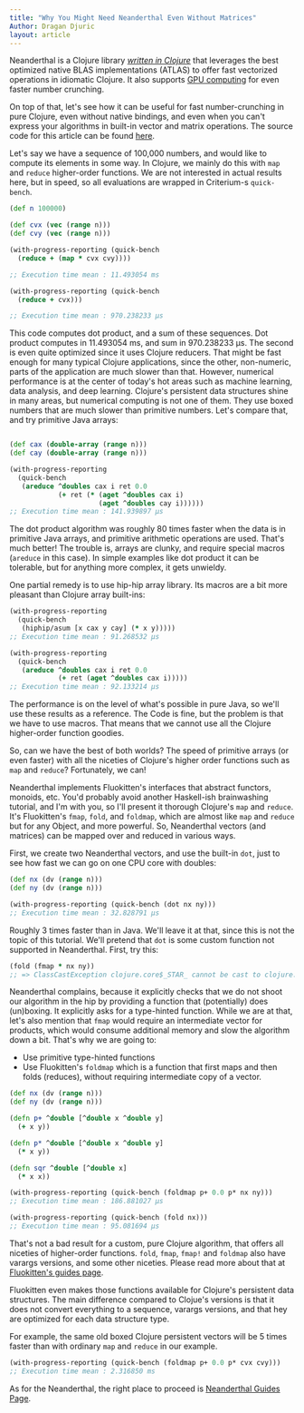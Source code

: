 ```yaml
---
title: "Why You Might Need Neanderthal Even Without Matrices"
Author: Dragan Djuric
layout: article
---
```


Neanderthal is a Clojure library *[written in Clojure](https://github.com/uncomplicate/neanderthal/tree/master/src/clojure/uncomplicate/neanderthal)* that leverages the best optimized native BLAS implementations (ATLAS) to offer fast vectorized operations in idiomatic Clojure. It also supports [GPU computing](articles/tutorial_opencl.html) for even faster number crunching.

On top of that, let's see how it can be useful for fast number-crunching in pure Clojure, even without native bindings, and even when you can't express your algorithms in built-in vector and matrix operations. The source code for this article can be found [here](https://github.com/uncomplicate/neanderthal/blob/master/examples/benchmarks/src/benchmarks/map_reduce.clj).

Let's say we have a sequence of 100,000 numbers, and would like to compute its elements in some way. In Clojure, we mainly do this with `map` and `reduce` higher-order functions. We are not interested in actual results here, but in speed, so all evaluations are wrapped in Criterium-s `quick-bench`.

``` clojure
(def n 100000)

(def cvx (vec (range n)))
(def cvy (vec (range n)))

(with-progress-reporting (quick-bench
  (reduce + (map * cvx cvy))))

;; Execution time mean : 11.493054 ms

(with-progress-reporting (quick-bench
  (reduce + cvx)))

;; Execution time mean : 970.238233 µs
```

This code computes dot product, and a sum of these sequences. Dot product computes in 11.493054 ms, and sum in 970.238233 µs. The second is even quite optimized since it uses Clojure reducers. That might be fast enough for many typical Clojure applications, since the other, non-numeric, parts of the application are much slower than that. However, numerical performance is at the center of today's hot areas such as  machine learning, data analysis, and deep learning. Clojure's persistent data structures shine in many areas, but numerical computing is not one of them. They use boxed numbers that are much slower than primitive numbers. Let's compare that, and try primitive Java arrays:

``` clojure

(def cax (double-array (range n)))
(def cay (double-array (range n)))

(with-progress-reporting
  (quick-bench
   (areduce ^doubles cax i ret 0.0
            (+ ret (* (aget ^doubles cax i)
                      (aget ^doubles cay i))))))
;; Execution time mean : 141.939897 µs

```

The dot product algorithm was roughly 80 times faster when the data is in primitive Java arrays, and primitive arithmetic operations are used. That's much better! The trouble is, arrays are clunky, and require special macros (`areduce` in this case). In simple examples like dot product it can be tolerable, but for anything more complex, it gets unwieldy.

One partial remedy is to use hip-hip array library. Its macros are a bit more pleasant than Clojure array built-ins:

``` clojure
(with-progress-reporting
  (quick-bench
   (hiphip/asum [x cax y cay] (* x y)))))
;; Execution time mean : 91.268532 µs

(with-progress-reporting
  (quick-bench
   (areduce ^doubles cax i ret 0.0
            (+ ret (aget ^doubles cax i)))))
;; Execution time mean : 92.133214 µs

```

The performance is on the level of what's possible in pure Java, so we'll use these results as a reference. The Code is fine, but the problem is that we have to use macros. That means that we cannot use all the Clojure higher-order function goodies.

So, can we have the best of both worlds? The speed of primitive arrays (or even faster) with all the niceties of Clojure's higher order functions such as `map` and `reduce`? Fortunately, we can!

Neanderthal implements Fluokitten's interfaces that abstract functors, monoids, etc. You'd probably avoid another Haskell-ish brainwashing tutorial, and I'm with you, so I'll present it thorough Clojure's `map` and `reduce`. It's Fluokitten's `fmap`, `fold`, and `foldmap`,  which are almost like `map` and `reduce` but for any Object, and more powerful. So, Neanderthal vectors (and matrices) can be mapped over and reduced in various ways.

First, we create two Neanderthal vectors, and use the built-in `dot`, just to see how fast we can go on one CPU core with doubles:

``` clojure
(def nx (dv (range n)))
(def ny (dv (range n)))

(with-progress-reporting (quick-bench (dot nx ny)))
;; Execution time mean : 32.828791 µs

```
Roughly 3 times faster than in Java. We'll leave it at that, since this is not the topic of this tutorial. We'll pretend that `dot` is some custom function not supported in Neanderthal. First, try this:

``` clojure
(fold (fmap * nx ny))
;; => ClassCastException clojure.core$_STAR_ cannot be cast to clojure.lang.IFn$DDD  uncomplicate.neanderthal.impl.buffer-block/vector-fmap* (buffer_block.clj:349)
```

Neanderthal complains, because it explicitly checks that we do not shoot our algorithm in the hip by providing a function that (potentially) does (un)boxing. It explicitly asks for a type-hinted function. While we are at that, let's also mention that `fmap` would require an intermediate vector for products, which would consume additional memory and slow the algorithm down a bit. That's why we are going to:

* Use primitive type-hinted functions
* Use Fluokitten's `foldmap` which is a function that first maps and then folds (reduces), without requiring intermediate copy of a vector.

``` clojure
(def nx (dv (range n)))
(def ny (dv (range n)))

(defn p+ ^double [^double x ^double y]
  (+ x y))

(defn p* ^double [^double x ^double y]
  (* x y))

(defn sqr ^double [^double x]
  (* x x))

(with-progress-reporting (quick-bench (foldmap p+ 0.0 p* nx ny)))
;; Execution time mean : 186.881027 µs

(with-progress-reporting (quick-bench (fold nx)))
;; Execution time mean : 95.081694 µs

```

That's not a bad result for a custom, pure Clojure algorithm, that offers all niceties of higher-order functions. `fold`, `fmap`, `fmap!` and `foldmap` also have varargs versions, and some other niceties. Please read more about that at [Fluokitten's guides page](http://fluokitten.uncomplicate.org/articles/guides.html).

Fluokitten even makes those functions available for Clojure's persistent data structures. The main difference compared to Clojue's versions is that it does not convert everything to a sequence, varargs versions, and that hey are optimized for each data structure type.

For example, the same old boxed Clojure persistent vectors will be 5 times faster than with ordinary `map` and `reduce` in our example.

``` clojure
(with-progress-reporting (quick-bench (foldmap p+ 0.0 p* cvx cvy)))
;; Execution time mean : 2.316850 ms

```

As for the Neanderthal, the right place to proceed is [Neanderthal Guides Page](/articles/guides.html).
